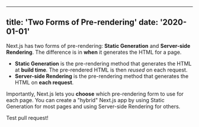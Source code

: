 <!--
 * @Date: 2023-01-16 16:14:28
 * @LastEditors: Lamwolff wangning13@corp.netease.com
 * @LastEditTime: 2023-01-16 16:17:47
 * @FilePath: /yanxuan-ic-plan-web/home/netease/core/nextjs-blog/posts/pre-rendering.md
 * @Description: 
 * @Author: Lamwolff wangning13@corp.netease.com
-->
---
title: 'Two Forms of Pre-rendering'
date: '2020-01-01'
---

Next.js has two forms of pre-rendering: **Static Generation** and **Server-side Rendering**. The difference is in **when** it generates the HTML for a page.

- **Static Generation** is the pre-rendering method that generates the HTML at **build time**. The pre-rendered HTML is then _reused_ on each request.
- **Server-side Rendering** is the pre-rendering method that generates the HTML on **each request**.

Importantly, Next.js lets you **choose** which pre-rendering form to use for each page. You can create a "hybrid" Next.js app by using Static Generation for most pages and using Server-side Rendering for others.

Test pull request!